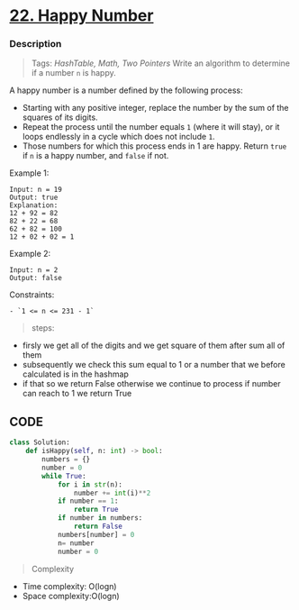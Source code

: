 # <a href="https://leetcode.com/problems/happy-number/?envType=study-plan-v2&envId=top-interview-150">22. Happy Number</a>

### Description

> Tags: *HashTable, Math, Two Pointers*
Write an algorithm to determine if a number `n` is happy.

A happy number is a number defined by the following process:

- Starting with any positive integer, replace the number by the sum of the squares of its digits.
- Repeat the process until the number equals `1` (where it will stay), or it loops endlessly in a cycle which does not include `1`.
- Those numbers for which this process ends in 1 are happy.
Return `true` if `n` is a happy number, and `false` if not.

 
Example 1:
```
Input: n = 19
Output: true
Explanation:
12 + 92 = 82
82 + 22 = 68
62 + 82 = 100
12 + 02 + 02 = 1
```
Example 2:
```
Input: n = 2
Output: false
```
Constraints:
```
- `1 <= n <= 231 - 1`

```
> steps:

- firsly we get all of the digits and we get square of them after sum all of them
- subsequently we check this sum equal to 1 or a number that we before calculated is in the hashmap
- if that so we return False otherwise we continue to process if number can reach to 1 we return True



## CODE
```python
class Solution:
    def isHappy(self, n: int) -> bool:
        numbers = {}
        number = 0
        while True:
            for i in str(n):
                number += int(i)**2
            if number == 1:
                return True    
            if number in numbers:
                return False
            numbers[number] = 0
            n= number 
            number = 0 
```

> Complexity
- Time complexity: O(logn)
- Space complexity:O(logn)



